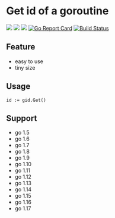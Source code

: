 # Get id of a goroutine

![](https://img.shields.io/badge/language-golang-blue.svg)
![](https://img.shields.io/badge/license-MIT-000000.svg)
![](https://img.shields.io/github/tag/silentred/gid.svg)
[![Go Report Card](https://goreportcard.com/badge/github.com/silentred/gid)](https://goreportcard.com/report/github.com/silentred/gid)
[![Build Status](https://app.travis-ci.com/silentred/gid.svg?branch=master)](https://app.travis-ci.com/github/silentred/gid)

## Feature

- easy to use
- tiny size

## Usage

```
id := gid.Get()
```

## Support

- go 1.5
- go 1.6
- go 1.7
- go 1.8
- go 1.9
- go 1.10
- go 1.11
- go 1.12
- go 1.13
- go 1.14
- go 1.15
- go 1.16
- go 1.17

